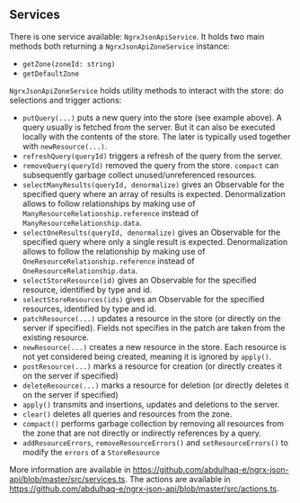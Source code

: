 ## Services

There is one service available: `NgrxJsonApiService`. It holds two main methods both returning a `NgrxJsonApiZoneService` instance:

- `getZone(zoneId: string)`
- `getDefaultZone`

`NgrxJsonApiZoneService` holds utility methods to interact with the store: do selections and trigger actions:

- `putQuery(...)` puts a new query into the store (see example above). A query usually is fetched from the server. But
  it can also be executed locally with the contents of the store. The later is typically used together with `newResource(...)`. 
- `refreshQuery(queryId)` triggers a refresh of the query from the server.
- `removeQuery(queryId)` removed the query from the store. `compact` can subsequently garbage collect unused/unreferenced resources.
- `selectManyResults(queryId, denormalize)` gives an Observable for the specified query where an array of results is expected. 
  Denormalization allows to follow relationships by making use of `ManyResourceRelationship.reference` instead of
  `ManyResourceRelationship.data`.
- `selectOneResults(queryId, denormalize)` gives an Observable for the specified query where only a single result is expected. 
  Denormalization allows to follow the relationship by making use of `OneResourceRelationship.reference` instead of
   `OneResourceRelationship.data`.
- `selectStoreResource(id)` gives an Observable for the specified resource, identified by type and id.
- `selectStoreResources(ids)` gives an Observable for the specified resources, identified by type and id.
- `patchResource(...)` updates a resource in the store (or directly on the server if specified). Fields not specifies in the patch are taken from the existing resource.
- `newResource(...)` creates a new resource in the store. Each resource is not yet considered being created, meaning it is ignored by `apply()`.
- `postResource(...)`  marks a resource for creation (or directly creates it on the server if specified)
- `deleteResource(...)` marks a resource for deletion (or directly deletes it on the server if specified)
- `apply()` transmits and insertions, updates and deletions to the server.
- `clear()` deletes all queries and resources from the zone.
- `compact()` performs garbage collection by removing all resources from the zone that are not directly or indirectly references by a query.
- `addResourceErrors`, `removeResourceErrors()` and `setResourceErrors()` to modify the `errors` of a `StoreResource`


More information are available in https://github.com/abdulhaq-e/ngrx-json-api/blob/master/src/services.ts. The
actions are available in https://github.com/abdulhaq-e/ngrx-json-api/blob/master/src/actions.ts.
